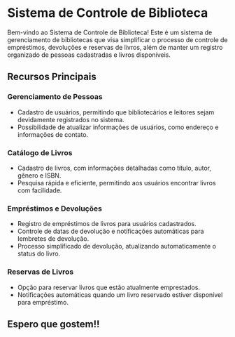 # Sistema de Controle de Biblioteca

Bem-vindo ao Sistema de Controle de Biblioteca! Este é um sistema de gerenciamento de bibliotecas que visa simplificar o processo de controle de empréstimos, devoluções e reservas de livros,
além de manter um registro organizado de pessoas cadastradas e livros disponíveis.

## Recursos Principais

### Gerenciamento de Pessoas
- Cadastro de usuários, permitindo que bibliotecários e leitores sejam devidamente registrados no sistema.
- Possibilidade de atualizar informações de usuários, como endereço e informações de contato.

### Catálogo de Livros
- Cadastro de livros, com informações detalhadas como título, autor, gênero e ISBN.
- Pesquisa rápida e eficiente, permitindo aos usuários encontrar livros com facilidade.

### Empréstimos e Devoluções
- Registro de empréstimos de livros para usuários cadastrados.
- Controle de datas de devolução e notificações automáticas para lembretes de devolução.
- Processo simplificado de devolução, atualizando automaticamente o status do livro.

### Reservas de Livros
- Opção para reservar livros que estão atualmente emprestados.
- Notificações automáticas quando um livro reservado estiver disponível para empréstimo.

## Espero que gostem!!
